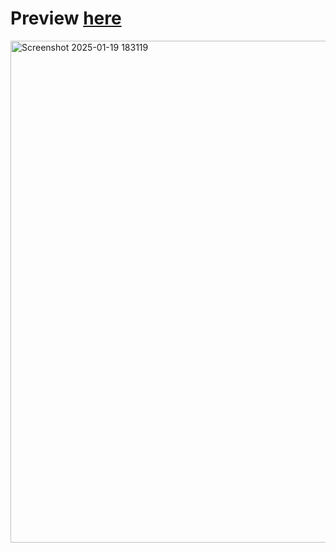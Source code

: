 # Preview [here](https://bbbbbbkjnckl.netlify.app/)


<img width="803" alt="Screenshot 2025-01-19 183119" src="https://github.com/user-attachments/assets/95f9326e-a162-46a7-80b1-251a3e65bcea" />
